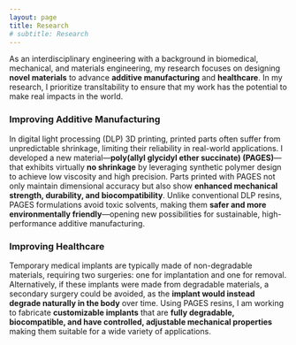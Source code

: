 ```yaml
---
layout: page
title: Research
# subtitle: Research
---
```


As an interdisciplinary engineering with a background in biomedical, mechanical, and materials engineering, my research focuses on designing **novel materials** to advance **additive manufacturing** and **healthcare**. In my research, I prioritize transltability to ensure that my work has the potential to make real impacts in the world. 

### Improving Additive Manufacturing

In digital light processing (DLP) 3D printing, printed parts often suffer from unpredictable shrinkage, limiting their reliability in real-world applications. I developed a new material—**poly(allyl glycidyl ether succinate) (PAGES)**—that exhibits virtually **no shrinkage** by leveraging synthetic polymer design to achieve low viscosity and high precision. Parts printed with PAGES not only maintain dimensional accuracy but also show **enhanced mechanical strength, durability, and biocompatibility**. Unlike conventional DLP resins, PAGES formulations avoid toxic solvents, making them **safer and more environmentally friendly**—opening new possibilities for sustainable, high-performance additive manufacturing.

### Improving Healthcare

Temporary medical implants are typically made of non-degradable materials, requiring two surgeries: one for implantation and one for removal. Alternatively, if these implants were made from degradable materials, a secondary surgery could be avoided, as the **implant would instead degrade naturally in the body** over time. Using PAGES resins, I am working to fabricate **customizable implants** that are **fully degradable, biocompatible, and have controlled, adjustable mechanical properties** making them suitable for a wide variety of applications.


